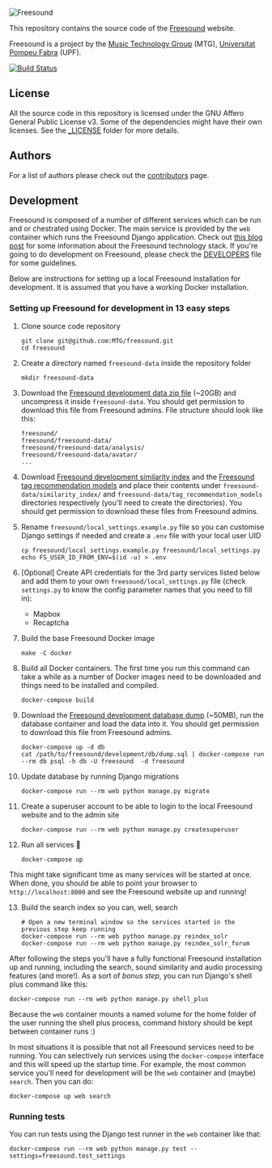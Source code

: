 ![Freesound](media/images/logo_bw.png)

This repository contains the source code of the [Freesound](https://freesound.org) website.

Freesound is a project by the [Music Technology Group](http://www.mtg.upf.edu) (MTG), [Universitat Pompeu Fabra](http://upf.edu) (UPF).

[![Build Status](https://travis-ci.org/MTG/freesound.svg?branch=master)](https://travis-ci.org/MTG/freesound)


## License

All the source code in this repository is licensed under the GNU Affero General Public License v3. Some of the dependencies might have their own licenses. See the [_LICENSE](https://github.com/MTG/freesound/tree/master/_LICENSE) folder for more details.


## Authors

For a list of authors please check out the [contributors](https://github.com/MTG/freesound/graphs/contributors) page.


## Development

Freesound is composed of a number of different services which can be run and or chestrated using Docker. The main service is provided by the `web` container which runs the Freesound Django application. Check out [this blog post](https://opensource.creativecommons.org/blog/entries/freesound-intro/) for some information about the Freesound technology stack. If you're going to do development on Freesound, please check the [DEVELOPERS](https://github.com/MTG/freesound/blob/master/DEVELOPERS.md) file for some guidelines.

Below are instructions for setting up a local Freesound installation for development. It is assumed that you have a working Docker installation.


### Setting up Freesound for development in 13 easy steps

1. Clone source code repository
    
       git clone git@github.com:MTG/freesound.git
       cd freesound

2. Create a directory named `freesound-data` inside the repository folder

       mkdir freesound-data

3. Download the [Freesound development data zip file](https://drive.google.com/file/d/1ih3or14n-pRVZ-oB0KThp4VVEiKhAeUK/view?usp=sharing) (~20GB) and uncompress it inside `freesound-data`. You should get permission to download this file from Freesound admins. File structure should look like this:

       freesound/
       freesound/freesound-data/
       freesound/freesound-data/analysis/
       freesound/freesound-data/avatar/
       ...

4. Download [Freesound development similarity index](https://drive.google.com/file/d/1ydJUUXbQZbHrva4UZd3C05wDcOXI7v1m/view?usp=sharing) and the [Freesound tag recommendation models](https://drive.google.com/file/d/1snaktMysCXdThWKkYuKWoGc_Hk2BElmz/view?usp=sharing) and place their contents under `freesound-data/similarity_index/` and `freesound-data/tag_recommendation_models` directories respectively (you'll need to create the directories). You should get permission to download these files from Freesound admins.

5. Rename `freesound/local_settings.example.py` file so you can customise Django settings if needed and create a `.env` file with your local user UID

       cp freesound/local_settings.example.py freesound/local_settings.py
       echo FS_USER_ID_FROM_ENV=$(id -u) > .env

6. [Optional] Create API credentials for the 3rd party services listed below and add them to your own `freesound/local_settings.py` file (check `settings.py` to know the config parameter names that you need to fill in):

   * Mapbox
   * Recaptcha 

7. Build the base Freesound Docker image

       make -C docker

8. Build all Docker containers. The first time you run this command can take a while as a number of Docker images need to be downloaded and things need to be installed and compiled. 

       docker-compose build

9. Download the [Freesound development database dump](https://drive.google.com/file/d/1d8_0Sa6J5tDQ3k4kvBp4zLUDuYKPUjnq/view?usp=sharing) (~50MB), run the database container and load the data into it. You should get permission to download this file from Freesound admins.

       docker-compose up -d db
       cat /path/to/freesound/development/db/dump.sql | docker-compose run --rm db psql -h db -U freesound  -d freesound

10. Update database by running Django migrations

        docker-compose run --rm web python manage.py migrate

11. Create a superuser account to be able to login to the local Freesound website and to the admin site

        docker-compose run --rm web python manage.py createsuperuser

12. Run all services 🎉 

        docker-compose up

  This might take significant time as many services will be started at once. When done, you should be able to point your browser to `http://localhost:8000` and see the Freesound website up and running!


13. Build the search index so you can, well, search

        # Open a new terminal window so the services started in the previous step keep running
        docker-compose run --rm web python manage.py reindex_solr
        docker-compose run --rm web python manage.py reindex_solr_forum

After following the steps you'll have a fully functional Freesound installation up and running, including the search, sound similarity and audio processing features (and more!). As a sort of *bonus step*, you can run Django's shell plus command like this:

    docker-compose run --rm web python manage.py shell_plus

Because the `web` container mounts a named volume for the home folder of the user running the shell plus process, command history should be kept between container runs :)

In most situations it is possible that not all Freesound services need to be running. You can selectively run services using the `docker-compose` interface and this will speed up the startup time. For example, the most common service you'll need for development will be the `web` container and (maybe) `search`. Then you can do:

    docker-compose up web search


### Running tests

You can run tests using the Django test runner in the `web` container like that:

    docker-compose run --rm web python manage.py test --settings=freesound.test_settings
